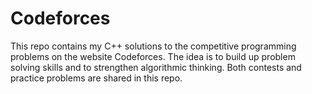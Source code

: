 # Codeforces
This repo contains my C++ solutions to the competitive programming problems on the website Codeforces. The idea is to build up problem solving skills and to strengthen algorithmic thinking. Both contests and practice problems are shared in this repo.
